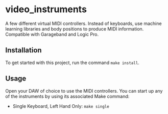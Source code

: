 # video_instruments
A few different virtual MIDI controllers. Instead of keyboards, use machine learning libraries and body positions to produce MIDI information. Compatible with Garageband and Logic Pro.

## Installation
To get started with this project, run the command `make install`.

## Usage
Open your DAW of choice to use the MIDI controllers. You can start up any of the instruments by using its associated Make command:

 - Single Keyboard, Left Hand Only: `make single`
